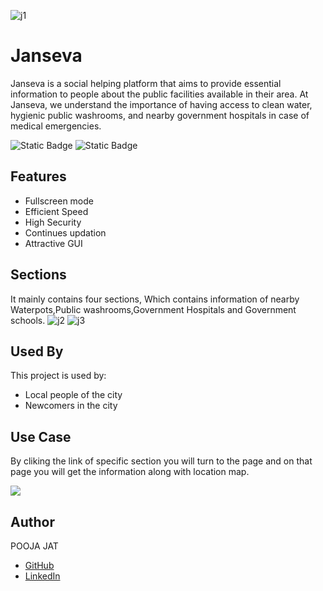 ![j1](https://github.com/poojajat/Janseva/assets/152059744/cbb6b02f-00d4-41d8-a003-1e273a3649f3)
# Janseva
 Janseva is  a social helping platform that aims to provide essential information to people about the public facilities available in their area. At Janseva, we understand the importance of having access to clean water, hygienic public washrooms, and nearby government hospitals in case of medical emergencies.
 
![Static Badge](https://img.shields.io/badge/TYPE-STATIC-brightgreen)
![Static Badge](https://img.shields.io/badge/FRONTEND-HTML%2CCSS-brightgreen)
  
## Features
- Fullscreen mode
- Efficient Speed
- High Security
- Continues updation
- Attractive GUI

## Sections
It mainly contains four sections, Which contains information of nearby Waterpots,Public washrooms,Government Hospitals and Government schools.
![j2](https://github.com/poojajat/Janseva/assets/152059744/ca924fbb-d0b6-41a2-b511-3f88dc0238f3)
![j3](https://github.com/poojajat/Janseva/assets/152059744/65010742-b8dc-45ec-9f3a-4c17562d8744)

## Used By
This project is used by:

- Local people of the city
- Newcomers in the city
  
## Use Case
By cliking the link of specific section you will turn to the page and on that page you will get the information along with location map.

![](https://github.com/poojajat/Janseva2/blob/master/JF.gif)

## Author
POOJA JAT
- [GitHub](https://www.github.com/poojajat)
- [LinkedIn](https://www.linkedin.com/in/pooja-jat)
